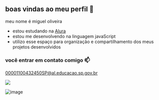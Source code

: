 ## boas vindas ao meu perfil 💙

meu nome é miguel oliveira

- estou estudando na [Alura](https://www.alura.com.br)
- estou me desenvolvendo na linguagem javaScript
- utilizo esse espaço para organização e compartilhamento dos meus projetos desenvolvidos

### você entrar em contato comigo  📫

00001100432450SP@al.educacao.sp.gov.br

![](![image](https://github.com/migueloliveira05/Migueloliveira05/assets/174155541/befc0cdf-e954-4014-86f1-de644ad1f811)
)

![image](https://github.com/migueloliveira05/Migueloliveira05/assets/174155541/befc0cdf-e954-4014-86f1-de644ad1f811)

